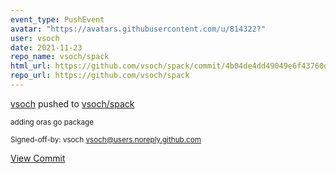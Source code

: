 ```yaml
---
event_type: PushEvent
avatar: "https://avatars.githubusercontent.com/u/814322?"
user: vsoch
date: 2021-11-23
repo_name: vsoch/spack
html_url: https://github.com/vsoch/spack/commit/4b04de4dd49049e6f43760dc219d268b3e4fdc0e
repo_url: https://github.com/vsoch/spack
---
```


<a href='https://github.com/vsoch' target='_blank'>vsoch</a> pushed to <a href='https://github.com/vsoch/spack' target='_blank'>vsoch/spack</a>

<small>adding oras go package

Signed-off-by: vsoch <vsoch@users.noreply.github.com></small>

<a href='https://github.com/vsoch/spack/commit/4b04de4dd49049e6f43760dc219d268b3e4fdc0e' target='_blank'>View Commit</a>